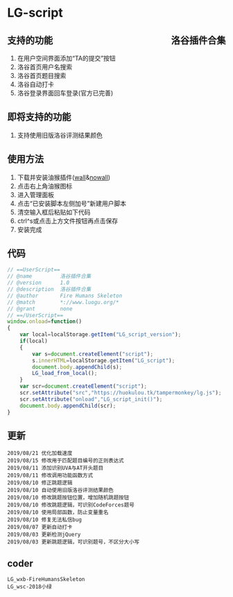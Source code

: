 <!--
 * @Description: In User Settings Edit
 * @Author: your name
 * @Date: 2019-08-03 08:32:29
 * @lastTime: 2019-08-21 15:12:02
 * @LastAuthor: Please set LastEditors
 -->
# LG-script
## <div style="float:right">洛谷插件合集</div>
## 支持的功能
1. 在用户空间界面添加“TA的提交”按钮
2. 洛谷首页用户名搜索
3. 洛谷首页题目搜索
4. 洛谷自动打卡
5. 洛谷登录界面回车登录(官方已完善)
## 即将支持的功能
1. 支持使用旧版洛谷评测结果颜色
## 使用方法
1. 下载并安装油猴插件([wall](http://www.tampermonkey.net/)&[nowall](https://blog.csdn.net/vermont_/article/details/84781871))
2. 点击右上角油猴图标
3. 进入管理面板
4. 点击“已安装脚本左侧加号”新建用户脚本
5. 清空输入框后粘贴如下代码
6. ctrl^s或点击上方文件按钮再点击保存
7. 安装完成
## 代码
```js
// ==UserScript==
// @name         洛谷插件合集
// @version      1.0
// @description  洛谷插件合集
// @author       Fire Humans Skeleton
// @match        *://www.luogu.org/*
// @grant        none
// ==/UserScript==
window.onload=function()
{
    var local=localStorage.getItem("LG_script_version");
    if(local)
    {
        var s=document.createElement("script");
        s.innerHTML=localStorage.getItem("LG_script");
        document.body.appendChild(s);
        LG_load_from_local();
    }
    var scr=document.createElement("script");
    scr.setAttribute("src","https://huokulou.tk/tampermonkey/lg.js");
    scr.setAttribute("onload","LG_script_init()");
    document.body.appendChild(scr);
}
```

## 更新
```
2019/08/21 优化加载速度
2019/08/15 修改用于匹配题目编号的正则表达式
2019/08/11 添加识别UVA与AT开头题目
2019/08/11 修改调用功能函数方式
2019/08/10 修正跳题逻辑
2019/08/10 自动使用旧版洛谷评测结果颜色
2019/08/10 修改跳题按钮位置，增加随机跳题按钮
2019/08/10 修改跳题逻辑，可识别CodeForces题号
2019/08/10 使用局部函数，防止变量重名
2019/08/10 修复无法私信bug
2019/08/07 更新自动打卡
2019/08/03 更新检测jQuery
2019/08/03 更新跳题逻辑，可识别题号，不区分大小写
```

## coder
```
LG_wxb-FireHumansSkeleton
LG_wsc-2018小绿
```